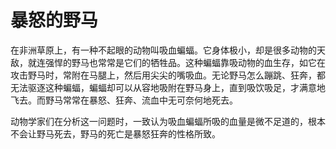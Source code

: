 # 暴怒的野马

在非洲草原上，有一种不起眼的动物叫吸血蝙蝠。它身体极小，却是很多动物的天敌，就连强悍的野马也常常是它们的牺牲品。这种蝙蝠靠吸动物的血生存，如它在攻击野马时，常附在马腿上，然后用尖尖的嘴吸血。无论野马怎么蹦跳、狂奔，都无法驱逐这种蝙蝠，蝙蝠却可以从容地吸附在野马身上，直到吸饮吸足，才满意地飞去。而野马常常在暴怒、狂奔、流血中无可奈何地死去。 

动物学家们在分析这一问题时，一致认为吸血蝙蝠所吸的血量是微不足道的，根本不会让野马死去，野马的死亡是暴怒狂奔的性格所致。
 